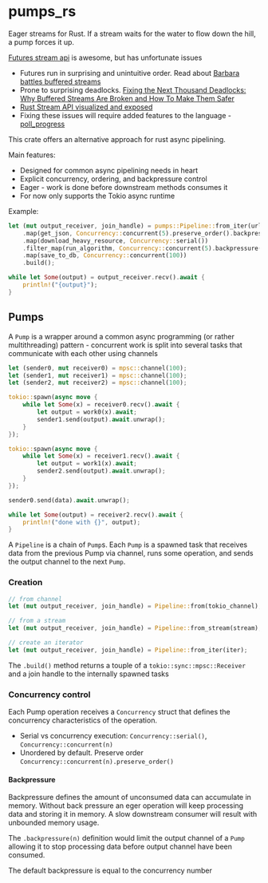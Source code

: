 # pumps_rs

Eager streams for Rust. If a stream waits for the water to flow down the hill, a pump forces it up.

[Futures stream api](https://docs.rs/futures/latest/futures/stream/index.html#) is awesome, but has unfortunate issues

- Futures run in surprising and unintuitive order. Read about [Barbara battles buffered streams](https://rust-lang.github.io/wg-async/vision/submitted_stories/status_quo/barbara_battles_buffered_streams.html)
- Prone to surprising deadlocks. [Fixing the Next Thousand Deadlocks: Why Buffered Streams Are Broken and How To Make Them Safer](https://blog.polybdenum.com/2022/07/24/fixing-the-next-thousand-deadlocks-why-buffered-streams-are-broken-and-how-to-make-them-safer.html)
- [Rust Stream API visualized and exposed](https://github.com/alexpusch/rust-magic-patterns/blob/master/rust-stream-visualized/Readme.md)
- Fixing these issues will require added features to the language - [poll_progress](https://without.boats/blog/poll-progress/)

This crate offers an alternative approach for rust async pipelining.

Main features:

- Designed for common async pipelining needs in heart
- Explicit concurrency, ordering, and backpressure control
- Eager - work is done before downstream methods consumes it
- For now only supports the Tokio async runtime

Example:

```rust
let (mut output_receiver, join_handle) = pumps::Pipeline::from_iter(urls)
    .map(get_json, Concurrency::concurrent(5).preserve_order().backpressure(100))
    .map(download_heavy_resource, Concurrency::serial())
    .filter_map(run_algorithm, Concurrency::concurrent(5).backpressure(10))
    .map(save_to_db, Concurrency::concurrent(100))
    .build();

while let Some(output) = output_receiver.recv().await {
    println!("{output}");
}
```

## Pumps

A `Pump` is a wrapper around a common async programming (or rather multithreading) pattern - concurrent work is split into several tasks that communicate with each other using channels

```rust
let (sender0, mut receiver0) = mpsc::channel(100);
let (sender1, mut receiver1) = mpsc::channel(100);
let (sender2, mut receiver2) = mpsc::channel(100);

tokio::spawn(async move {
    while let Some(x) = receiver0.recv().await {
        let output = work0(x).await;
        sender1.send(output).await.unwrap();
    }
});

tokio::spawn(async move {
    while let Some(x) = receiver1.recv().await {
        let output = work1(x).await;
        sender2.send(output).await.unwrap();
    }
});

sender0.send(data).await.unwrap();

while let Some(output) = receiver2.recv().await {
    println!("done with {}", output);
}
```

A `Pipeline` is a chain of `Pump`s. Each `Pump` is a spawned task that receives data from the previous Pump via channel, runs some operation, and sends the output channel to the next `Pump`.

### Creation

```rust
// from channel
let (mut output_receiver, join_handle) = Pipeline::from(tokio_channel);

// from a stream
let (mut output_receiver, join_handle) = Pipeline::from_stream(stream);

// create an iterator
let (mut output_receiver, join_handle) = Pipeline::from_iter(iter);
```

The `.build()` method returns a touple of a `tokio::sync::mpsc::Receiver` and a join handle to the internally spawned tasks

### Concurrency control

Each Pump operation receives a `Concurrency` struct that defines the concurrency characteristics of the operation.

- Serial vs concurrency execution: `Concurrency::serial()`, `Concurrency::concurrent(n)`
- Unordered by default. Preserve order `Concurrency::concurrent(n).preserve_order()`

#### Backpressure

Backpressure defines the amount of unconsumed data can accumulate in memory. Without back pressure an eger operation will keep processing data and storing it in memory. A slow downstream consumer will result with unbounded memory usage.

The `.backpressure(n)` definition would limit the output channel of a `Pump` allowing it to stop processing data before output channel have been consumed.

The default backpressure is equal to the concurrency number

##
